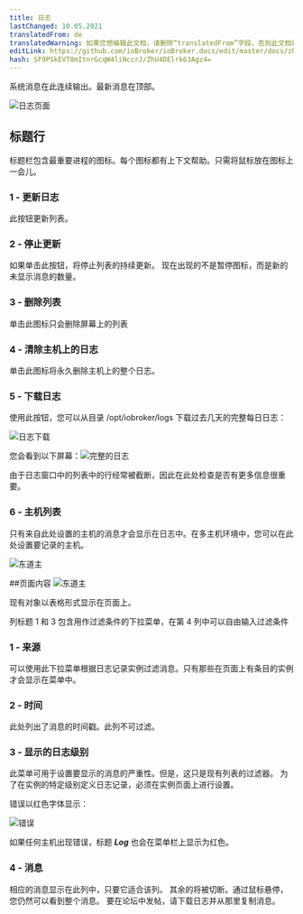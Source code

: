 ```yaml
---
title: 日志
lastChanged: 10.05.2021
translatedFrom: de
translatedWarning: 如果您想编辑此文档，请删除“translatedFrom”字段，否则此文档将再次自动翻译
editLink: https://github.com/ioBroker/ioBroker.docs/edit/master/docs/zh-cn/admin/log.md
hash: SF9PSkEVT8mItnrGcqW4liNccrJ/ZhU4DElrk63Agz4=
---
```

系统消息在此连续输出。最新消息在顶部。

![日志页面](../../de/admin/media/ADMIN_Log_numbers.png)

## 标题行
标题栏包含最重要进程的图标。每个图标都有上下文帮助。只需将鼠标放在图标上一会儿。

### 1 - 更新日志
此按钮更新列表。

### 2 - 停止更新
如果单击此按钮，将停止列表的持续更新。
现在出现的不是暂停图标，而是新的未显示消息的数量。

### 3 - 删除列表
单击此图标只会删除屏幕上的列表

### 4 - 清除主机上的日志
单击此图标将永久删除主机上的整个日志。

### 5 - 下载日志
使用此按钮，您可以从目录 /opt/iobroker/logs 下载过去几天的完整每日日志：

![日志下载](../../de/admin/media/ADMIN_Log_download.png)

您会看到以下屏幕：![完整的日志](../../de/admin/media/ADMIN_Log_download02.png)

由于日志窗口中的列表中的行经常被截断，因此在此处检查是否有更多信息很重要。

### 6 - 主机列表
只有来自此处设置的主机的消息才会显示在日志中。在多主机环境中，您可以在此处设置要记录的主机。

![东道主](../../de/admin/media/ADMIN_Log_hosts.png)

##页面内容
![东道主](../../de/admin/media/ADMIN_Log_numbers02.png)

现有对象以表格形式显示在页面上。

列标题 1 和 3 包含用作过滤条件的下拉菜单，在第 4 列中可以自由输入过滤条件

### 1 - 来源
可以使用此下拉菜单根据日志记录实例过滤消息。只有那些在页面上有条目的实例才会显示在菜单中。

### 2 - 时间
此处列出了消息的时间戳。此列不可过滤。

### 3 - 显示的日志级别
此菜单可用于设置要显示的消息的严重性。但是，这只是现有列表的过滤器。
为了在实例的特定级别定义日志记录，必须在实例页面上进行设置。

错误以红色字体显示：

![错误](../../de/admin/media/ADMIN_Log02_error.png)

如果任何主机出现错误，标题 ***Log*** 也会在菜单栏上显示为红色。

### 4 - 消息
相应的消息显示在此列中，只要它适合该列。
其余的将被切断。通过鼠标悬停，您仍然可以看到整个消息。
要在论坛中发帖，请下载日志并从那里复制消息。